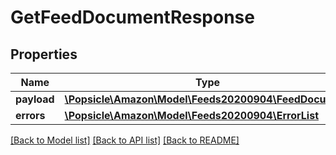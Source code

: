 # GetFeedDocumentResponse

## Properties
Name | Type | Description | Notes
------------ | ------------- | ------------- | -------------
**payload** | [**\Popsicle\Amazon\Model\Feeds20200904\FeedDocument**](FeedDocument.md) |  | [optional] 
**errors** | [**\Popsicle\Amazon\Model\Feeds20200904\ErrorList**](ErrorList.md) |  | [optional] 

[[Back to Model list]](../../README.md#documentation-for-models) [[Back to API list]](../../README.md#documentation-for-api-endpoints) [[Back to README]](../../README.md)

